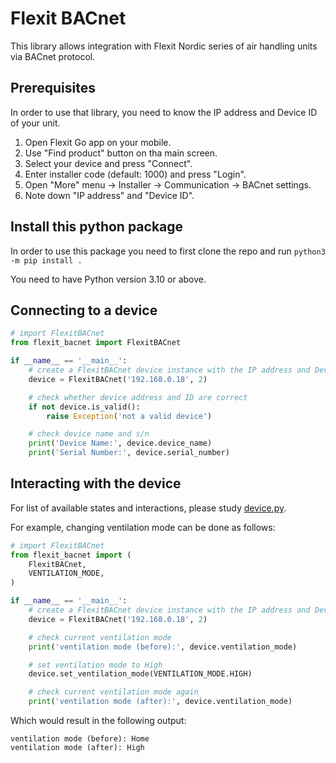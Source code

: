 # Flexit BACnet

This library allows integration with Flexit Nordic series of air handling units via BACnet protocol.

## Prerequisites

In order to use that library, you need to know the IP address and Device ID of your unit.

1. Open Flexit Go app on your mobile.
2. Use "Find product" button on tha main screen.
3. Select your device and press "Connect".
4. Enter installer code (default: 1000) and press "Login".
5. Open "More" menu -> Installer -> Communication -> BACnet settings.
6. Note down "IP address" and "Device ID".

## Install this python package

In order to use this package you need to first clone the repo and run `python3 -m pip install .`

You need to have Python version 3.10 or above.

## Connecting to a device

```python
# import FlexitBACnet
from flexit_bacnet import FlexitBACnet

if __name__ == '__main__':
    # create a FlexitBACnet device instance with the IP address and Device ID
    device = FlexitBACnet('192.168.0.18', 2)

    # check whether device address and ID are correct
    if not device.is_valid():
        raise Exception('not a valid device')

    # check device name and s/n
    print('Device Name:', device.device_name)
    print('Serial Number:', device.serial_number)
```

## Interacting with the device

For list of available states and interactions, please study [device.py](./flexit_bacnet/device.py).

For example, changing ventilation mode can be done as follows:

```python
# import FlexitBACnet
from flexit_bacnet import (
    FlexitBACnet,
    VENTILATION_MODE,
)

if __name__ == '__main__':
    # create a FlexitBACnet device instance with the IP address and Device ID
    device = FlexitBACnet('192.168.0.18', 2)

    # check current ventilation mode
    print('ventilation mode (before):', device.ventilation_mode)

    # set ventilation mode to High
    device.set_ventilation_mode(VENTILATION_MODE.HIGH)

    # check current ventilation mode again
    print('ventilation mode (after):', device.ventilation_mode)
```

Which would result in the following output:

```text
ventilation mode (before): Home
ventilation mode (after): High
```